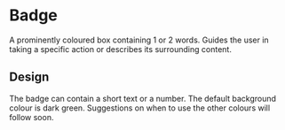 # Badge

A prominently coloured box containing 1 or 2 words.
Guides the user in taking a specific action or describes its surrounding content.

## Design

The badge can contain a short text or a number.
The default background colour is dark green.
Suggestions on when to use the other colours will follow soon.
